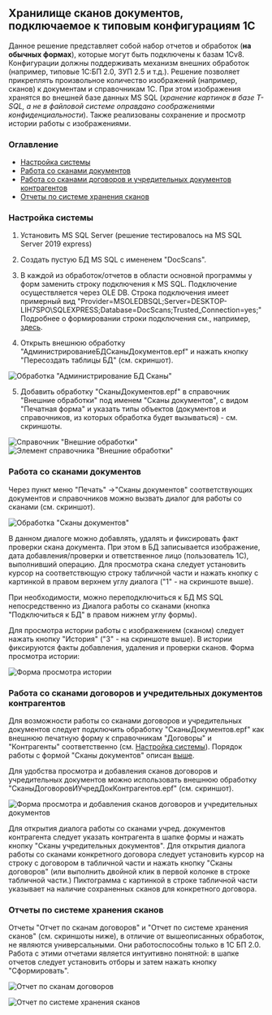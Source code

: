 ## Хранилище сканов документов, подключаемое к типовым конфигурациям 1С



Данное решение представляет собой набор отчетов и обработок (**на обычных формах**), которые могут быть подключены к базам 1Сv8. Конфигурации должны поддерживать механизм внешних обработок (например, типовые 1С:БП 2.0, ЗУП 2.5 и т.д.). Решение позволяет прикреплять произвольное количество изображений (например, сканов) к документам и справочникам 1С. При этом изображения хранятся во внешней базе данных MS SQL (*хранение картинок в базе T-SQL, а не в файловой системе оправдано соображениями конфиденциальности*). Также реализованы сохранение и просмотр истории работы с изображениями. 

### Оглавление
- [Настройка системы](#%D0%BD%D0%B0%D1%81%D1%82%D1%80%D0%BE%D0%B9%D0%BA%D0%B0-%D1%81%D0%B8%D1%81%D1%82%D0%B5%D0%BC%D1%8B)
- [Работа со сканами документов](#%D1%80%D0%B0%D0%B1%D0%BE%D1%82%D0%B0-%D1%81%D0%BE-%D1%81%D0%BA%D0%B0%D0%BD%D0%B0%D0%BC%D0%B8-%D0%B4%D0%BE%D0%BA%D1%83%D0%BC%D0%B5%D0%BD%D1%82%D0%BE%D0%B2)
- [Работа со сканами договоров и учредительных документов контрагентов](#%D1%80%D0%B0%D0%B1%D0%BE%D1%82%D0%B0-%D1%81%D0%BE-%D1%81%D0%BA%D0%B0%D0%BD%D0%B0%D0%BC%D0%B8-%D0%B4%D0%BE%D0%B3%D0%BE%D0%B2%D0%BE%D1%80%D0%BE%D0%B2-%D0%B8-%D1%83%D1%87%D1%80%D0%B5%D0%B4%D0%B8%D1%82%D0%B5%D0%BB%D1%8C%D0%BD%D1%8B%D1%85-%D0%B4%D0%BE%D0%BA%D1%83%D0%BC%D0%B5%D0%BD%D1%82%D0%BE%D0%B2-%D0%BA%D0%BE%D0%BD%D1%82%D1%80%D0%B0%D0%B3%D0%B5%D0%BD%D1%82%D0%BE%D0%B2)
- [Отчеты по системе хранения сканов](#%D0%BE%D1%82%D1%87%D0%B5%D1%82%D1%8B-%D0%BF%D0%BE-%D1%81%D0%B8%D1%81%D1%82%D0%B5%D0%BC%D0%B5-%D1%85%D1%80%D0%B0%D0%BD%D0%B5%D0%BD%D0%B8%D1%8F-%D1%81%D0%BA%D0%B0%D0%BD%D0%BE%D0%B2)


### Настройка системы

1. Установить MS SQL Server (решение тестировалось на MS SQL Server 2019 express)
2. Создать пустую БД MS SQL с имененем "DocScans".
3. В каждой из обработок/отчетов в области основной программы у форм заменить строку подключения к MS SQL. Подключение осуществляется через OLE DB. Строка подключения имеет примерный вид "Provider=MSOLEDBSQL;Server=DESKTOP-LIH7SPO\SQLEXPRESS;Database=DocScans;Trusted_Connection=yes;" Подробнее о формировании строки подключения см., например, [здесь](https://qastack.ru/programming/10479763/how-to-get-the-connection-string-from-a-database).

4. Открыть внешнюю обработку "АдминистрированиеБДСканыДокументов.epf" и нажать кнопку "Пересоздать таблицы БД" (см. скриншот).

![Обработка "Администрирование БД Сканы"](https://raw.githubusercontent.com/tyashin/1C-scan-storage/main/screenshots/scr1.png) 

5. Добавить обработку "СканыДокументов.epf" в справочник "Внешние обработки" под именем "Сканы документов", с видом "Печатная форма" и указать типы объектов (документов и справочников, из которых обработка будет вызываться) - см. скриншоты. 

![Справочник "Внешние обработки"](https://raw.githubusercontent.com/tyashin/1C-scan-storage/main/screenshots/scr2.png) ![Элемент справочника "Внешние обработки"](https://raw.githubusercontent.com/tyashin/1C-scan-storage/main/screenshots/scr3.png)

### Работа со сканами документов

Через пункт меню "Печать" ->"Сканы документов" соответствующих документов и справочников можно вызвать диалог для работы со сканами (см. скриншот).

![Обработка "Сканы документов"](https://raw.githubusercontent.com/tyashin/1C-scan-storage/main/screenshots/scr4.png)

В данном диалоге можно добавлять, удалять и фиксировать факт проверки скана документа. При этом в БД записывается изображение, дата добавления/проверки и ответственное лицо (пользователь 1С), выполнивший операцию. Для просмотра скана следует установить курсор на соответствющую строку табличной части и нажать кнопку с картинкой в правом верхнем углу диалога ("1" - на скриншоте выше).

При необходимости, можно переподключиться к БД MS SQL непосредственно из Диалога работы со сканами (кнопка "Подключиться к БД" в правом нижнем углу формы).

Для просмотра истории работы с изображением (сканом) следует нажать кнопку "История" ("3" - на скриншоте выше). В истории фиксируются факты добавления, удаления и проверки сканов. Форма просмотра истории:

![Форма просмотра истории](https://raw.githubusercontent.com/tyashin/1C-scan-storage/main/screenshots/scr5.png)



### Работа со сканами договоров и учредительных документов контрагентов

Для возможности работы со сканами договоров и учредительных документов следует подключить обработку "СканыДокументов.epf" как внешнюю печатную форму к справочникам "Договоры" и "Контрагенты" соответственно (см. [Настройка системы](#%D0%BD%D0%B0%D1%81%D1%82%D1%80%D0%BE%D0%B9%D0%BA%D0%B0-%D1%81%D0%B8%D1%81%D1%82%D0%B5%D0%BC%D1%8B)). Порядок работы с формой "Сканы документов" описан [выше](#%D1%80%D0%B0%D0%B1%D0%BE%D1%82%D0%B0-%D1%81%D0%BE-%D1%81%D0%BA%D0%B0%D0%BD%D0%B0%D0%BC%D0%B8-%D0%B4%D0%BE%D0%BA%D1%83%D0%BC%D0%B5%D0%BD%D1%82%D0%BE%D0%B2).

Для удобства просмотра и добавления сканов договоров и учредительных документов можно использовать внешнюю обработку "СканыДоговоровИУчредДокКонтрагентов.epf" (см. скриншот).

![Форма просмотра и добавления сканов договоров и учредительных документов](https://raw.githubusercontent.com/tyashin/1C-scan-storage/main/screenshots/scr7.png)

Для открытия диалога работы со сканами учред. документов контрагента следует указать контрагента в шапке формы и нажать кнопку "Сканы учредительных документов". Для открытия диалога работы со сканами конкретного договора следует установить курсор на строку с договором в табличной части и нажать кнопку "Сканы договоров" (или выполнить двойной клик в первой колонке в строке табличной части.) Пиктограмма с картинкой в строке табличной части указывает на наличие сохраненных сканов для конкретного договора.

### Отчеты по системе хранения сканов

Отчеты "Отчет по сканам договоров" и "Отчет по системе хранения сканов" (см. скриншоты ниже), в отличие от вышеописанных обработок, не являются универсальными. Они работоспособны только в 1С БП 2.0. Работа с этими отчетами является интуитивно понятной: в шапке отчетов следует установить отборы и затем нажать кнопку "Сформировать".

![Отчет по сканам договоров](https://raw.githubusercontent.com/tyashin/1C-scan-storage/main/screenshots/scr6.png)

![Отчет по системе хранения сканов](https://raw.githubusercontent.com/tyashin/1C-scan-storage/main/screenshots/scr9.png)
